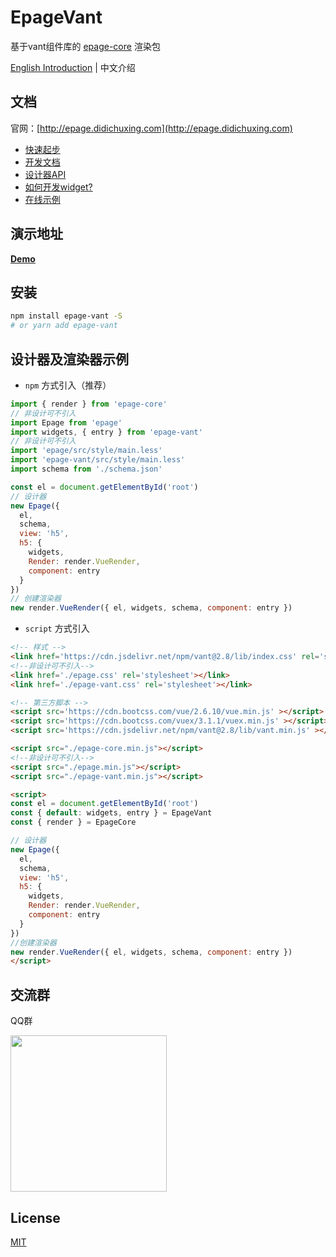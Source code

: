 # EpageVant

基于vant组件库的 [epage-core](https://github.com/epage-team/epage-core) 渲染包

[English Introduction](./README_EN.md) | 中文介绍

## 文档

官网：[http://epage.didichuxing.com](http://epage.didichuxing.com)

- [快速起步](http://epage.didichuxing.com/usage/#快速起步)
- [开发文档](http://epage.didichuxing.com/developer/)
- [设计器API](http://epage.didichuxing.com/developer/epage.html)
- [如何开发widget?](http://epage.didichuxing.com/developer/widget.html)
- [在线示例](http://epage.didichuxing.com/examples/)

## 演示地址

**[Demo](http://epage.didichuxing.com/ecosystem/#%E7%A4%BA%E4%BE%8B)**

## 安装

```sh
npm install epage-vant -S
# or yarn add epage-vant
```

## 设计器及渲染器示例

-  `npm` 方式引入（推荐）

```js
import { render } from 'epage-core'
// 非设计可不引入
import Epage from 'epage'
import widgets, { entry } from 'epage-vant'
// 非设计可不引入
import 'epage/src/style/main.less'
import 'epage-vant/src/style/main.less'
import schema from './schema.json'

const el = document.getElementById('root')
// 设计器
new Epage({
  el,
  schema,
  view: 'h5',
  h5: {
    widgets,
    Render: render.VueRender,
    component: entry
  }
})
// 创建渲染器
new render.VueRender({ el, widgets, schema, component: entry })
```

-  `script` 方式引入

```html
<!-- 样式 -->
<link href='https://cdn.jsdelivr.net/npm/vant@2.8/lib/index.css' rel='stylesheet'></link>
<!--非设计可不引入-->
<link href='./epage.css' rel='stylesheet'></link>
<link href='./epage-vant.css' rel='stylesheet'></link>

<!-- 第三方脚本 -->
<script src='https://cdn.bootcss.com/vue/2.6.10/vue.min.js' ></script>
<script src='https://cdn.bootcss.com/vuex/3.1.1/vuex.min.js' ></script>
<script src='https://cdn.jsdelivr.net/npm/vant@2.8/lib/vant.min.js' ></script>

<script src="./epage-core.min.js"></script>
<!--非设计可不引入-->
<script src="./epage.min.js"></script>
<script src="./epage-vant.min.js"></script>

<script>
const el = document.getElementById('root')
const { default: widgets, entry } = EpageVant
const { render } = EpageCore

// 设计器
new Epage({
  el,
  schema,
  view: 'h5',
  h5: {
    widgets,
    Render: render.VueRender,
    component: entry
  }
})
//创建渲染器
new render.VueRender({ el, widgets, schema, component: entry })
</script>

```

## 交流群

QQ群

<img src="https://img-hxy021.didistatic.com/static/star/epage-qrcode-qq.png" width="250">

## License

[MIT](http://opensource.org/licenses/MIT)
